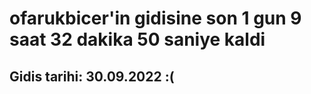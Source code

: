 # ofarukbicer'in gidisine son 1 gun 9 saat 32 dakika 50 saniye kaldi

## Gidis tarihi: 30.09.2022 :(